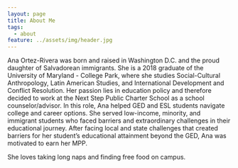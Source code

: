 ```yaml
---
layout: page
title: About Me
tags:
  - about
feature: ../assets/img/header.jpg
---
```


Ana Ortez-Rivera was born and raised in Washington D.C. and the proud daughter of Salvadorean immigrants. She is a 2018 graduate of the University of Maryland - College Park, where she studies Social-Cultural Anthropology, Latin American Studies, and International Development and Conflict Resolution. Her passion lies in education policy and therefore decided to work at the Next Step Public Charter School as a school counselor/advisor. In this role, Ana helped GED and ESL students navigate college and career options. She served low-income, minority, and immigrant students who faced barriers and extraordinary challenges in their educational journey. After facing local and state challenges that created barriers for her student’s educational attainment beyond the GED, Ana was motivated to earn her MPP.

She loves taking long naps and finding free food on campus.

<!-- ## Preview

{% capture images %}
    https://cloud.githubusercontent.com/assets/754514/14509720/61c61058-01d6-11e6-93ab-0918515ecd56.png
    https://cloud.githubusercontent.com/assets/754514/14509716/61ac6c8e-01d6-11e6-879f-8308883de790.png
{% endcapture %}
{% include gallery images=images caption="Screenshots of Moon Theme" cols=2 %}
 -->

